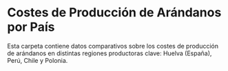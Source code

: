 # Costes de Producción de Arándanos por País

Esta carpeta contiene datos comparativos sobre los costes de producción de arándanos en distintas regiones productoras clave: Huelva (España), Perú, Chile y Polonia.
